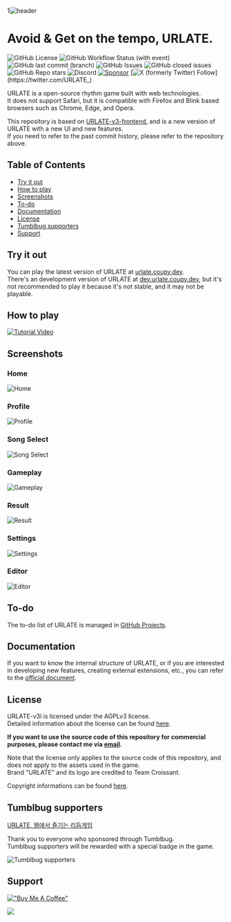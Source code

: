1![header](.github/images/urlate-v3l.webp)

# Avoid & Get on the tempo, URLATE.

![GitHub License](https://img.shields.io/github/license/HyeokjinKang/URLATE-v3l-frontend)
![GitHub Workflow Status (with event)](https://img.shields.io/github/actions/workflow/status/HyeokjinKang/URLATE/build.yml)
![GitHub last commit (branch)](https://img.shields.io/github/last-commit/HyeokjinKang/urlate-v3l-frontend/main?label=updated)
![GitHub Issues](https://badgen.net/github/issues/HyeokjinKang/URLATE-v3l-frontend)
![GitHub closed issues](https://img.shields.io/github/issues-closed/HyeokjinKang/URLATE)
![GitHub Repo stars](https://img.shields.io/github/stars/HyeokjinKang/URLATE)
![Discord](https://img.shields.io/discord/1160914703892103298?label=Discord)
[![Sponsor](https://img.shields.io/static/v1?label=Sponsor&message=%E2%9D%A4&logo=GitHub&color=%23fe8e86)](https://github.com/sponsors/HyeokjinKang)
[![X (formerly Twitter) Follow](https://img.shields.io/twitter/follow/URLATE_)](https://twitter.com/URLATE_)

URLATE is a open-source rhythm game built with web technologies.  
It does not support Safari, but it is compatible with Firefox and Blink based browsers such as Chrome, Edge, and Opera.

This repository is based on [URLATE-v3-frontend](https://github.com/Team-Croissant/URLATE-v3-frontend), and is a new version of URLATE with a new UI and new features.  
If you need to refer to the past commit history, please refer to the repository above.

## Table of Contents

- [Try it out](#try-it-out)
- [How to play](#how-to-play)
- [Screenshots](#screenshots)
- [To-do](#to-do)
- [Documentation](#documentation)
- [License](#license)
- [Tumblbug supporters](#tumblbug-supporters)
- [Support](#support)

## Try it out

You can play the latest version of URLATE at [urlate.coupy.dev](https://urlate.coupy.dev/).  
There's an development version of URLATE at [dev.urlate.coupy.dev](https://dev.urlate.coupy.dev/), but it's not recommended to play it because it's not stable, and it may not be playable.

## How to play

[![Tutorial Video](https://img.youtube.com/vi/HD_wtfxZ3Q8/0.jpg)](https://www.youtube.com/watch?v=HD_wtfxZ3Q8)

## Screenshots

### Home

![Home](.github/images/home.webp)

### Profile

![Profile](.github/images/profile.webp)

### Song Select

![Song Select](.github/images/select.webp)

### Gameplay

![Gameplay](.github/images/gameplay.webp)

### Result

![Result](.github/images/result.webp)

### Settings

![Settings](.github/images/option.webp)

### Editor

![Editor](.github/images/editor.webp)

## To-do

The to-do list of URLATE is managed in [GitHub Projects](https://github.com/users/HyeokjinKang/projects/3).

## Documentation

If you want to know the internal structure of URLATE, or if you are interested in developing new features, creating external extensions, etc., you can refer to the [official document](https://mirai.urlate.coupy.dev/docs).

## License

URLATE-v3l is licensed under the AGPLv3 license.  
Detailed information about the license can be found [here](https://choosealicense.com/licenses/agpl-3.0/).

**If you want to use the source code of this repository for commercial purposes, please contact me via [email](mailto:urlate@coupy.dev).**

Note that the license only applies to the source code of this repository, and does not apply to the assets used in the game.  
Brand "URLATE" and its logo are credited to Team Croissant.

Copyright informations can be found [here](https://urlate.coupy.dev/info).

## Tumblbug supporters

[URLATE, 웹에서 즐기는 리듬게임](https://tumblbug.com/urlate)

Thank you to everyone who sponsored through Tumblbug.  
Tumblbug supporters will be rewarded with a special badge in the game.

![Tumblbug supporters](.github/images/supporters.svg)

## Support

[!["Buy Me A Coffee"](https://www.buymeacoffee.com/assets/img/custom_images/yellow_img.png)](https://www.buymeacoffee.com/coupy)

[![](https://img.shields.io/static/v1?label=Sponsor&message=%E2%9D%A4&logo=GitHub&color=%23fe8e86)](https://github.com/sponsors/HyeokjinKang)
